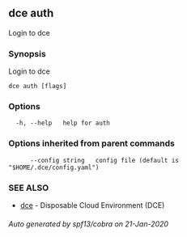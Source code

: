 ## dce auth

Login to dce

### Synopsis

Login to dce

```
dce auth [flags]
```

### Options

```
  -h, --help   help for auth
```

### Options inherited from parent commands

```
      --config string   config file (default is "$HOME/.dce/config.yaml")
```

### SEE ALSO

* [dce](dce.md)	 - Disposable Cloud Environment (DCE)

###### Auto generated by spf13/cobra on 21-Jan-2020
